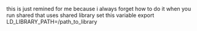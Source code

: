 this is just remined for me because i always forget how to do it
when you run shared that uses shared library
set this variable
export LD_LIBRARY_PATH=/path_to_library
